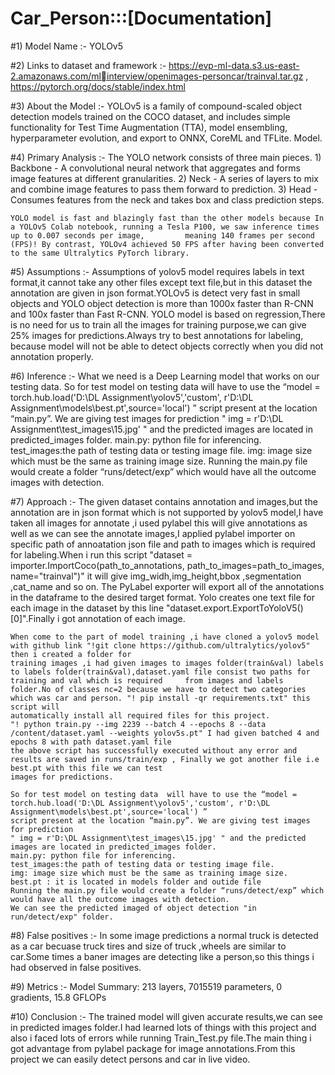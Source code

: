# Car_Person:::[Documentation]

#1) Model Name :- YOLOv5 
   
#2) Links to dataset and framework :- 
   https://evp-ml-data.s3.us-east-2.amazonaws.com/mlinterview/openimages-personcar/trainval.tar.gz ,
   https://pytorch.org/docs/stable/index.html
   
#3) About the Model :-
   YOLOv5 is a family of compound-scaled object detection models trained on the COCO dataset, 
   and includes simple functionality for Test Time Augmentation (TTA), model ensembling, 
   hyperparameter evolution, and export to ONNX, CoreML and TFLite. Model.
   
#4) Primary Analysis :- 
   The YOLO network consists of three main pieces.
    1) Backbone - A convolutional neural network that aggregates and forms image features at different granularities.
    2) Neck - A series of layers to mix and combine image features to pass them forward to prediction.
    3) Head - Consumes features from the neck and takes box and class prediction steps.
  
    YOLO model is fast and blazingly fast than the other models because In a YOLOv5 Colab notebook, running a Tesla P100, we saw inference times up to 0.007 seconds per image,         meaning 140 frames per second (FPS)! By contrast, YOLOv4 achieved 50 FPS after having been converted to the same Ultralytics PyTorch library.
    
#5) Assumptions :-
   Assumptions of yolov5 model requires labels in text format,it cannot take any other files except text file,but in this dataset the annotation are given in 
   json  format.YOLOv5 is detect very fast in small objects and YOLO object detection is more than 1000x faster than R-CNN and 100x faster than Fast R-CNN. YOLO model is based      on  regression,There is no need for us to train all the images for training purpose,we can give 25% images for predictions.Always try to best annotations for labeling,
   because model will not be able to detect objects correctly when you did not annotation properly.  

#6) Inference :- 
   What we need is a Deep Learning model that works on our testing data. So for test model on testing data  will have to use the “model = torch.hub.load('D:\DL
   Assignment\yolov5','custom', r'D:\DL Assignment\models\best.pt',source='local') ” script present at the location “main.py”. We are giving test images for prediction
   " img = r'D:\DL Assignment\test_images\15.jpg' " and the predicted images are located in predicted_images folder.
   main.py: python file for inferencing.
   test_images:the path of testing data or testing image file.
   img: image size which must be the same as training image size.
   Running the main.py file would create a folder “runs/detect/exp” which would have all the outcome images with detection.
   
 #7) Approach :- 
    The given dataset contains annotation and images,but the annotation are in json format which is not supported by yolov5 model,I have taken all images for
    annotate ,i used pylabel this will give annotations as well as we can see the annotate images,I applied pylabel importer on specific path of annoatation json file and
    path to images which is required for labeling.When i run this script "dataset = importer.ImportCoco(path_to_annotations, path_to_images=path_to_images, name="trainval")"
    it will give img_widh,img_height,bbox ,segmentation ,cat_name and so on. The PyLabel exporter will export all of the annotations in the dataframe to the desired target
    format. Yolo creates one text file for each image in the dataset by this line "dataset.export.ExportToYoloV5()[0]".Finally i got annotation of each image.
    
    When come to the part of model training ,i have cloned a yolov5 model with github link "!git clone https://github.com/ultralytics/yolov5" then i created a folder for
    training images ,i had given images to images folder(train&val) labels to labels folder(train&val),dataset.yaml file consist two paths for training and val which is required     from images and labels folder.No of classes nc=2 because we have to detect two categories which was car and person. "! pip install -qr requirements.txt" this script will
    automatically install all required files for this project. 
    "! python train.py --img 2239 --batch 4 --epochs 8 --data /content/dataset.yaml --weights yolov5s.pt" I had given batched 4 and epochs 8 with path dataset.yaml file
    the above script has successfully executed without any error and results are saved in runs/train/exp , Finally we got another file i.e best.pt with this file we can test
    images for predictions.
    
    So for test model on testing data  will have to use the “model = torch.hub.load('D:\DL Assignment\yolov5','custom', r'D:\DL Assignment\models\best.pt',source='local') ” 
    script present at the location “main.py”. We are giving test images for prediction 
    " img = r'D:\DL Assignment\test_images\15.jpg' " and the predicted images are located in predicted_images folder.
    main.py: python file for inferencing.
    test_images:the path of testing data or testing image file.
    img: image size which must be the same as training image size.
    best.pt : it is located in models folder and outide file 
    Running the main.py file would create a folder “runs/detect/exp” which would have all the outcome images with detection.
    We can see the predicted imaged of object detection "in run/detect/exp" folder.
    
#8) False positives :- 
   In some image predictions a normal truck is detected as a car becuase truck tires and size of truck ,wheels are similar to car.Some times a baner images
   are detecting like a person,so this things i had observed in false positives.
  
#9) Metrics :- 
    Model Summary: 213 layers, 7015519 parameters, 0 gradients, 15.8 GFLOPs

#10) Conclusion :-
     The trained model will given accurate results,we can see in predicted images folder.I had learned lots of things with this project and also i faced lots of
     errors while running Train_Test.py file.The main thing i got advantage from pylabel package for image annotations.From this project we can easily detect persons and car in
     live video.
    
